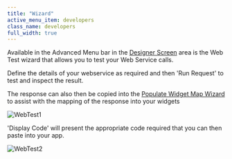 ```yaml
---
title: "Wizard"
active_menu_item: developers
class_name: developers
full_width: true
---
```



Available in the Advanced Menu bar in the [Designer Screen](../../../product-guide/content-and-app-layout/introduction/designer-screen) area is the Web Test wizard that allows you to test your Web Service calls.

Define the details of your webservice as required and then 'Run Request' to test and inspect the result.

The response can also then be copied into the [Populate Widget Map Wizard](../widget-data-state-manipulation/populatewidget/populatewidget-wizard) to assist with the mapping of the response into your widgets

![WebTest1](/img/docs/webtest1.zoom82.png)

'Display Code' will present the appropriate code required that you can then paste into your app.

![WebTest2](/img/docs/webtest2.zoom83.png)
